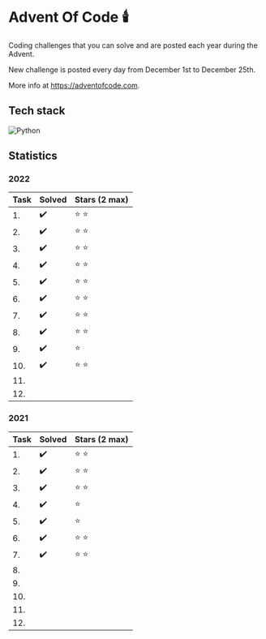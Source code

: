 # Advent Of Code 🕯️
Coding challenges that you can solve and are posted each year during the Advent. 

New challenge is posted every day from December 1st to December 25th. 

More info at https://adventofcode.com.
## Tech stack
![Python](https://img.shields.io/badge/python-3670A0?style=for-the-badge&logo=python&logoColor=ffdd54)
## Statistics
### 2022
| Task | Solved               | Stars (2 max) |
|------|----------------------|---------------|
| 1.    | :heavy_check_mark: | :star: :star: |
| 2.    | :heavy_check_mark: | :star: :star: |
| 3.    | :heavy_check_mark: | :star: :star: |
| 4.    | :heavy_check_mark: | :star: :star: |
| 5.    | :heavy_check_mark: | :star: :star: |
| 6.    | :heavy_check_mark: | :star: :star: |
| 7.    | :heavy_check_mark: | :star: :star: |
| 8.    | :heavy_check_mark: | :star: :star: |
| 9.    | :heavy_check_mark: | :star:        |
| 10.   | :heavy_check_mark: | :star: :star: |
| 11.   |                    |               |
| 12.   |                    |               |

### 2021
| Task | Solved               | Stars (2 max) |
|------|----------------------|---------------|
| 1.    | :heavy_check_mark: | :star: :star: |
| 2.    | :heavy_check_mark: | :star: :star: |
| 3.    | :heavy_check_mark: | :star: :star: |
| 4.    | :heavy_check_mark: | :star:        |
| 5.    | :heavy_check_mark: | :star:        |
| 6.    | :heavy_check_mark: | :star: :star: |
| 7.    | :heavy_check_mark: | :star: :star: |
| 8.    |                    |               |
| 9.    |                    |               |
| 10.   |                    |               |
| 11.   |                    |               |
| 12.   |                    |               |

